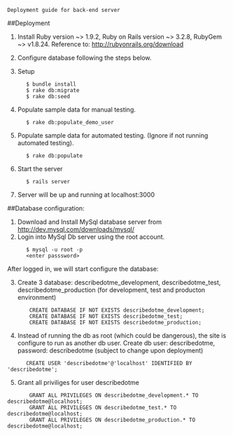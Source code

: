     Deployment guide for back-end server

##Deployment
1. Install Ruby version ~> 1.9.2, Ruby on Rails version ~> 3.2.8, RubyGem ~> v1.8.24.
  Reference to:
    http://rubyonrails.org/download

2. Configure database following the steps below.
3. Setup
```
      $ bundle install
      $ rake db:migrate
      $ rake db:seed
```

4. Populate sample data for manual testing. 
```
      $ rake db:populate_demo_user
```

5. Populate sample data for automated testing. (Ignore if not running automated testing).
```
      $ rake db:populate
```

6. Start the server
```
      $ rails server
```

7. Server will be up and running at localhost:3000



##Database configuration:

1. Download and Install MySql database server from http://dev.mysql.com/downloads/mysql/
2. Login into MySql Db server using the root account.
```
      $ mysql -u root -p
      <enter passsword> 
```
  After logged in, we will start configure the database:

3. Create 3 database: describedotme_development, describedotme_test, describedotme_production (for development, test and producton environment)
```
       CREATE DATABASE IF NOT EXISTS describedotme_development;
       CREATE DATABASE IF NOT EXISTS describedotme_test;
       CREATE DATABASE IF NOT EXISTS describedotme_production;
```
4. Instead of running the db as root (which could be dangerous), the site is configure to run as another db user.
  Create db user: describedotme, password: describedotme (subject to change upon deployment)
```
      CREATE USER 'describedotme'@'localhost' IDENTIFIED BY 'describedotme';
```

5. Grant all priviliges for user describedotme
```
       GRANT ALL PRIVILEGES ON describedotme_development.* TO describedotme@localhost;
       GRANT ALL PRIVILEGES ON describedotme_test.* TO describedotme@localhost;
       GRANT ALL PRIVILEGES ON describedotme_production.* TO describedotme@localhost;
```